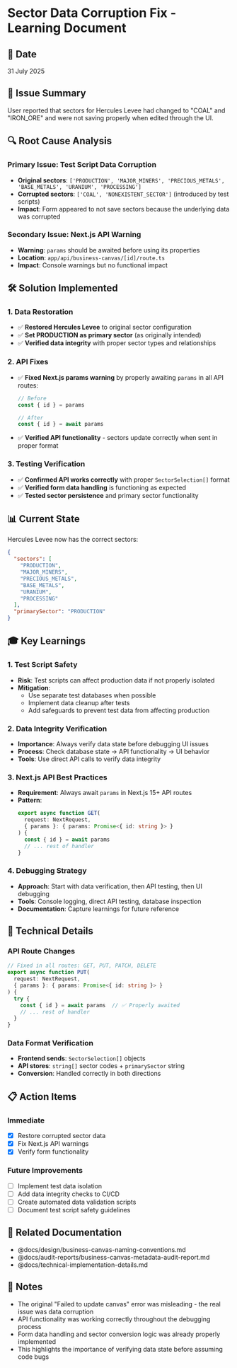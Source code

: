 # Sector Data Corruption Fix - Learning Document

## 📅 Date
31 July 2025

## 🎯 Issue Summary
User reported that sectors for Hercules Levee had changed to "COAL" and "IRON_ORE" and were not saving properly when edited through the UI.

## 🔍 Root Cause Analysis

### **Primary Issue: Test Script Data Corruption**
- **Original sectors**: `['PRODUCTION', 'MAJOR_MINERS', 'PRECIOUS_METALS', 'BASE_METALS', 'URANIUM', 'PROCESSING']`
- **Corrupted sectors**: `['COAL', 'NONEXISTENT_SECTOR']` (introduced by test scripts)
- **Impact**: Form appeared to not save sectors because the underlying data was corrupted

### **Secondary Issue: Next.js API Warning**
- **Warning**: `params` should be awaited before using its properties
- **Location**: `app/api/business-canvas/[id]/route.ts`
- **Impact**: Console warnings but no functional impact

## 🛠️ Solution Implemented

### **1. Data Restoration**
- ✅ **Restored Hercules Levee** to original sector configuration
- ✅ **Set PRODUCTION as primary sector** (as originally intended)
- ✅ **Verified data integrity** with proper sector types and relationships

### **2. API Fixes**
- ✅ **Fixed Next.js params warning** by properly awaiting `params` in all API routes:
  ```typescript
  // Before
  const { id } = params
  
  // After  
  const { id } = await params
  ```
- ✅ **Verified API functionality** - sectors update correctly when sent in proper format

### **3. Testing Verification**
- ✅ **Confirmed API works correctly** with proper `SectorSelection[]` format
- ✅ **Verified form data handling** is functioning as expected
- ✅ **Tested sector persistence** and primary sector functionality

## 📊 Current State

Hercules Levee now has the correct sectors:
```json
{
  "sectors": [
    "PRODUCTION",
    "MAJOR_MINERS", 
    "PRECIOUS_METALS",
    "BASE_METALS",
    "URANIUM",
    "PROCESSING"
  ],
  "primarySector": "PRODUCTION"
}
```

## 🎓 Key Learnings

### **1. Test Script Safety**
- **Risk**: Test scripts can affect production data if not properly isolated
- **Mitigation**: 
  - Use separate test databases when possible
  - Implement data cleanup after tests
  - Add safeguards to prevent test data from affecting production

### **2. Data Integrity Verification**
- **Importance**: Always verify data state before debugging UI issues
- **Process**: Check database state → API functionality → UI behavior
- **Tools**: Use direct API calls to verify data integrity

### **3. Next.js API Best Practices**
- **Requirement**: Always await `params` in Next.js 15+ API routes
- **Pattern**: 
  ```typescript
  export async function GET(
    request: NextRequest,
    { params }: { params: Promise<{ id: string }> }
  ) {
    const { id } = await params
    // ... rest of handler
  }
  ```

### **4. Debugging Strategy**
- **Approach**: Start with data verification, then API testing, then UI debugging
- **Tools**: Console logging, direct API testing, database inspection
- **Documentation**: Capture learnings for future reference

## 🔧 Technical Details

### **API Route Changes**
```typescript
// Fixed in all routes: GET, PUT, PATCH, DELETE
export async function PUT(
  request: NextRequest,
  { params }: { params: Promise<{ id: string }> }
) {
  try {
    const { id } = await params  // ✅ Properly awaited
    // ... rest of handler
  }
}
```

### **Data Format Verification**
- **Frontend sends**: `SectorSelection[]` objects
- **API stores**: `string[]` sector codes + `primarySector` string
- **Conversion**: Handled correctly in both directions

## 📋 Action Items

### **Immediate**
- [x] Restore corrupted sector data
- [x] Fix Next.js API warnings
- [x] Verify form functionality

### **Future Improvements**
- [ ] Implement test data isolation
- [ ] Add data integrity checks to CI/CD
- [ ] Create automated data validation scripts
- [ ] Document test script safety guidelines

## 🔗 Related Documentation
- @docs/design/business-canvas-naming-conventions.md
- @docs/audit-reports/business-canvas-metadata-audit-report.md
- @docs/technical-implementation-details.md

## 📝 Notes
- The original "Failed to update canvas" error was misleading - the real issue was data corruption
- API functionality was working correctly throughout the debugging process
- Form data handling and sector conversion logic was already properly implemented
- This highlights the importance of verifying data state before assuming code bugs 